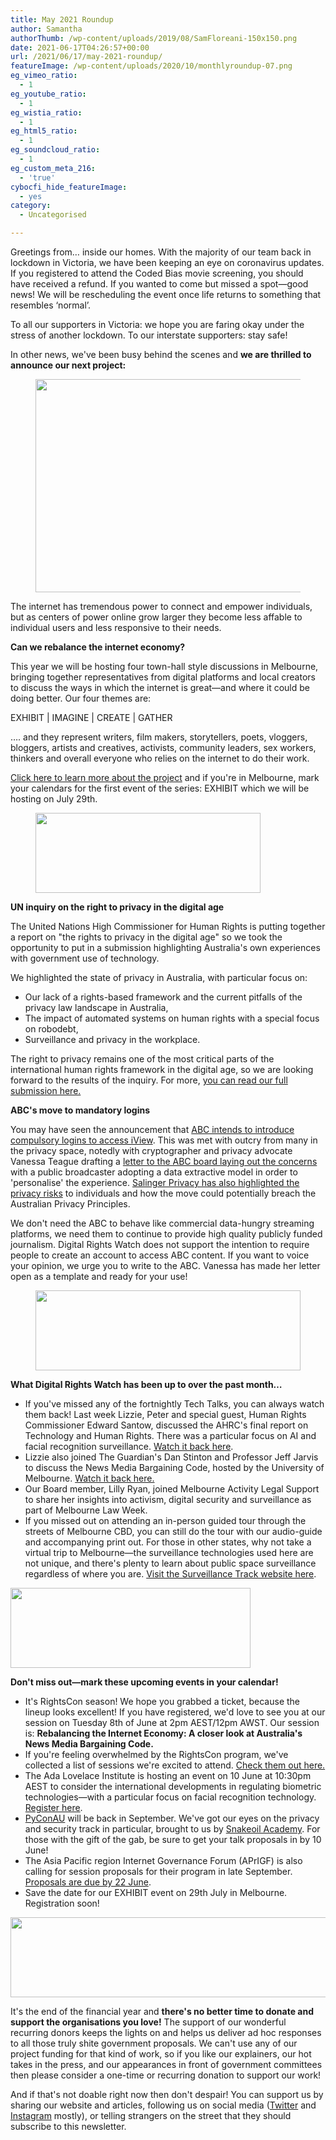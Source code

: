 ```yaml
---
title: May 2021 Roundup
author: Samantha
authorThumb: /wp-content/uploads/2019/08/SamFloreani-150x150.png
date: 2021-06-17T04:26:57+00:00
url: /2021/06/17/may-2021-roundup/
featureImage: /wp-content/uploads/2020/10/monthlyroundup-07.png
eg_vimeo_ratio:
  - 1
eg_youtube_ratio:
  - 1
eg_wistia_ratio:
  - 1
eg_html5_ratio:
  - 1
eg_soundcloud_ratio:
  - 1
eg_custom_meta_216:
  - 'true'
cybocfi_hide_featureImage:
  - yes
category:
  - Uncategorised

---
```

Greetings from… inside our homes. With the majority of our team back in lockdown in Victoria, we have been keeping an eye on coronavirus updates. If you registered to attend the Coded Bias movie screening, you should have received a refund. If you wanted to come but missed a spot—good news! We will be rescheduling the event once life returns to something that resembles &#8216;normal&#8217;.

To all our supporters in Victoria: we hope you are faring okay under the stress of another lockdown. To our interstate supporters: stay safe!

In other news, we've been busy behind the scenes and **we are thrilled to announce our next project:**<figure class="wp-block-image size-large">

[<img loading="lazy" decoding="async" width="1024" height="341" src="/wp-content/uploads/2021/06/ISOC-Banners-5-1024x341.png" alt="" class="wp-image-7934" srcset="/wp-content/uploads/2021/06/ISOC-Banners-5-1024x341.png 1024w, /wp-content/uploads/2021/06/ISOC-Banners-5-300x100.png 300w, /wp-content/uploads/2021/06/ISOC-Banners-5-768x256.png 768w, /wp-content/uploads/2021/06/ISOC-Banners-5-1536x512.png 1536w, /wp-content/uploads/2021/06/ISOC-Banners-5-2048x683.png 2048w" sizes="(max-width: 1024px) 100vw, 1024px" />][1]</figure>

The internet has tremendous power to connect and empower individuals, but as centers of power online grow larger they become less affable to individual users and less responsive to their needs.

**Can we rebalance the internet economy?**

This year we will be hosting four town-hall style discussions in Melbourne, bringing together representatives from digital platforms and local creators to discuss the ways in which the internet is great—and where it could be doing better. Our four themes are:

EXHIBIT | IMAGINE | CREATE | GATHER

…. and they represent writers, film makers, storytellers, poets, vloggers, bloggers, artists and creatives, activists, community leaders, sex workers, thinkers and overall everyone who relies on the internet to do their work.

<a href="https://u1584542.ct.sendgrid.net/ss/c/CMxF4nARlf6wAFa1PSfv0mmZ9RIuK0LyVv5J0Wo3jtLpq9NXpU4Up6Pdd5bDYjWyGIbJGB9pfjiguLhdejrgsw5463iYKKS6GCBQ0Qmfch7ArELoAnTWTKUvRlKWvtPFMYeCquaOACEsdluAIuizrSKdafaagpG8ZzMSSw1nqm6pEw33mlMvkFuKys-a9x5fSEDXN1WVTgeZNJKGecwgzaj8geQwe-xXLEmgZn06cfMveeil1xDEvBFm7QttzBBDnKRUApD99izHiWgDxIDgjqdJHEGqLA2SBoL_4hHOk6GLBLDPdM75KBy9lbwr7nd3fzu60jZK_BobQvW9yNxk3VtFAXd-jovh8_BIthiegp2SBCqVWMcXNfuY7Roswdfy1vPNaQMbEg-kuVfd2dFyBQ/3ch/OGaRQ8PUR--m8QWbzHVbfg/h0/KbntOu46OeoC0meJbNoUKAXzCMWXFOpm98KgBwXryCI" target="_blank" rel="noreferrer noopener">Click here to learn more about the project</a> and if you're in Melbourne, mark your calendars for the first event of the series: EXHIBIT which we will be hosting on July 29th.<figure class="wp-block-image size-large is-resized">

<img loading="lazy" decoding="async" src="/wp-content/uploads/2020/10/Email_headers_highres-04-1024x366.png" alt="" class="wp-image-7295" width="360" height="128" srcset="/wp-content/uploads/2020/10/Email_headers_highres-04-1024x366.png 1024w, /wp-content/uploads/2020/10/Email_headers_highres-04-300x107.png 300w, /wp-content/uploads/2020/10/Email_headers_highres-04-768x275.png 768w, /wp-content/uploads/2020/10/Email_headers_highres-04.png 1168w" sizes="(max-width: 360px) 100vw, 360px" /> </figure>

**UN inquiry on the right to privacy in the digital age**

The United Nations High Commissioner for Human Rights is putting together a report on "the rights to privacy in the digital age" so we took the opportunity to put in a submission highlighting Australia's own experiences with government use of technology.

We highlighted the state of privacy in Australia, with particular focus on:

  * Our lack of a rights-based framework and the current pitfalls of the privacy law landscape in Australia,
  * The impact of automated systems on human rights with a special focus on robodebt,
  * Surveillance and privacy in the workplace.

The right to privacy remains one of the most critical parts of the international human rights framework in the digital age, so we are looking forward to the results of the inquiry. For more, [you can read our full submission here.][2]

**ABC's move to mandatory logins**

You may have seen the announcement that [ABC intends to introduce compulsory logins to access iView][3]. This was met with outcry from many in the privacy space, notedly with cryptographer and privacy advocate Vanessa Teague drafting a [letter to the ABC board laying out the concerns][4] with a public broadcaster adopting a data extractive model in order to 'personalise' the experience. [Salinger Privacy has also highlighted the privacy risks][5] to individuals and how the move could potentially breach the Australian Privacy Principles.

We don't need the ABC to behave like commercial data-hungry streaming platforms, we need them to continue to provide high quality publicly funded journalism. Digital Rights Watch does not support the intention to require people to create an account to access ABC content. If you want to voice your opinion, we urge you to write to the ABC. Vanessa has made her letter open as a template and ready for your use!<figure class="wp-block-image size-large is-resized">

<img loading="lazy" decoding="async" src="/wp-content/uploads/2020/10/Email_headers_highres-01-1024x310.png" alt="" class="wp-image-7296" width="424" height="128" srcset="/wp-content/uploads/2020/10/Email_headers_highres-01-1024x310.png 1024w, /wp-content/uploads/2020/10/Email_headers_highres-01-300x91.png 300w, /wp-content/uploads/2020/10/Email_headers_highres-01-768x233.png 768w, /wp-content/uploads/2020/10/Email_headers_highres-01.png 1376w" sizes="(max-width: 424px) 100vw, 424px" /> </figure>

**What Digital Rights Watch has been up to over the past month&#8230;**

  * If you've missed any of the fortnightly Tech Talks, you can always watch them back! Last week Lizzie, Peter and special guest, Human Rights Commissioner Edward Santow, discussed the AHRC's final report on Technology and Human Rights. There was a particular focus on AI and facial recognition surveillance. [Watch it back here][6].
  * Lizzie also joined The Guardian's Dan Stinton and Professor Jeff Jarvis to discuss the News Media Bargaining Code, hosted by the University of Melbourne. [Watch it back here.][7]
  * Our Board member, Lilly Ryan, joined Melbourne Activity Legal Support to share her insights into activism, digital security and surveillance as part of Melbourne Law Week.
  * If you missed out on attending an in-person guided tour through the streets of Melbourne CBD, you can still do the tour with our audio-guide and accompanying print out. For those in other states, why not take a virtual trip to Melbourne—the surveillance technologies used here are not unique, and there's plenty to learn about public space surveillance regardless of where you are. [Visit the Surveillance Track website here][8].<figure class="wp-block-image size-large is-resized">

<img loading="lazy" decoding="async" src="/wp-content/uploads/2020/09/Email_headers_highres-06-1024x342.png" alt="" class="wp-image-7275" width="384" height="128" srcset="/wp-content/uploads/2020/09/Email_headers_highres-06-1024x342.png 1024w, /wp-content/uploads/2020/09/Email_headers_highres-06-300x100.png 300w, /wp-content/uploads/2020/09/Email_headers_highres-06-768x257.png 768w, /wp-content/uploads/2020/09/Email_headers_highres-06.png 1250w" sizes="(max-width: 384px) 100vw, 384px" /> </figure>

**Don't miss out—mark these upcoming events in your calendar!**

  * It's RightsCon season! We hope you grabbed a ticket, because the lineup looks excellent! If you have registered, we'd love to see you at our session on Tuesday 8th of June at 2pm AEST/12pm AWST. Our session is: **Rebalancing the Internet Economy: A closer look at Australia's News Media Bargaining Code.**
  * If you're feeling overwhelmed by the RightsCon program, we've collected a list of sessions we're excited to attend. <a href="https://u1584542.ct.sendgrid.net/ss/c/CMxF4nARlf6wAFa1PSfv0mmZ9RIuK0LyVv5J0Wo3jtIT-dsvqXI6JF9nPJwZEtV3kAIlO7CvfYg7917f-bnILOW-tYOy89fl9VTMW2_Vcjz78ji1Fm8No0j1UH-DFGO1y5rTJx-kV4FL4ZnQ-k_SRTvIL90bAN_3OjqLuqepQLTsWMtg_epSIKJQWueYbW_Pzp1f9-9Ul_QnVPOM1b8Vgo43sG7t-fz-uhO0QoF-5Unbfi_NYnbHTviyFFe-piHKrW5OO7lCoCR6c4OMkHez6aZMii-q4HNEnJbVHVPvwJwlmSj3kiTXeY2JoDESXInnUTtaM-qhbznAOpgiI9JSlEVM9gRBE1nLREf81OcMElhVxMxklhoPzbpy8sN7NZS1wO_5688Ca4o2w6q904XdAj2bHOHCNsRofUQA1a0A2Ds/3ch/OGaRQ8PUR--m8QWbzHVbfg/h8/rN_xp2O7XufdncdBE-3r9Twxdfq7EIvzp9KIBadQF7k" target="_blank" rel="noreferrer noopener">Check them out here.</a>
  * The Ada Lovelace Institute is hosting an event on 10 June at 10:30pm AEST to consider the international developments in regulating biometric technologies—with a particular focus on facial recognition technology. [Register here][9].
  * [PyConAU][10] will be back in September. We've got our eyes on the privacy and security track in particular, brought to us by [Snakeoil Academy][11]. For those with the gift of the gab, be sure to get your talk proposals in by 10 June!
  * The Asia Pacific region Internet Governance Forum (APrIGF) is also calling for session proposals for their program in late September. [Proposals are due by 22 June][12].
  * Save the date for our EXHIBIT event on 29th July in Melbourne. Registration soon!<figure class="wp-block-image size-large is-resized">

<img loading="lazy" decoding="async" src="/wp-content/uploads/2020/09/Email_headers_highres-03-1024x171.png" alt="" class="wp-image-7272" width="758" height="128" srcset="/wp-content/uploads/2020/09/Email_headers_highres-03-1024x171.png 1024w, /wp-content/uploads/2020/09/Email_headers_highres-03-300x50.png 300w, /wp-content/uploads/2020/09/Email_headers_highres-03-2048x342.png 2048w" sizes="(max-width: 758px) 100vw, 758px" /> </figure>

It's the end of the financial year and **there's no better time to donate and support the organisations you love!** The support of our wonderful recurring donors keeps the lights on and helps us deliver ad hoc responses to all those truly shite government proposals. We can't use any of our project funding for that kind of work, so if you like our explainers, our hot takes in the press, and our appearances in front of government committees then please consider a one-time or recurring donation to support our work!

And if that's not doable right now then don't despair! You can support us by sharing our website and articles, following us on social media ([Twitter][13] and [Instagram][14] mostly), or telling strangers on the street that they should subscribe to this newsletter.

 [1]: www.digitalrightswatch.org.au/interneteconomy
 [2]: https://u1584542.ct.sendgrid.net/ss/c/CMxF4nARlf6wAFa1PSfv0mmZ9RIuK0LyVv5J0Wo3jtIT-dsvqXI6JF9nPJwZEtV3EhwN2qAHO66ZasJI_hCT45GQZ_abmA3qX4DskPQ-__Rw0zrnnQ062v9qZbNmtXEffM84tyxVrFelxht114wcbzjjf4GtLTWHUK-BbNBlkIze92Lxt1Cx1yUKO2gHM5Kp56HcPtQkanYXzazbnFSPWdQ80RkUD1MZi1WXEcit4T1klnVfoLFYvp6CBrcVvoQStaaTPa6eYnusG8LuzB6SmStAbgo_Y-Pm6lePTT5sgBuz2RwFGZM8z2zZqid53w0GNyEHrwgkZWSGwZjQVkbBtzR_Nq4iiUV_Kx9amu-YctOOonf4XR3zGt5CgltGHbbSVbaGOmMAbGBPFzHo2GlzAcd3A99TlgBJ4oW8mbYT-1xSlP6YD8shsS1vcRf1H5KyYWNFiAdZEa605eIxgkN78A/3ch/OGaRQ8PUR--m8QWbzHVbfg/h1/Ow_nbMmnNODWqWFQ3Wc0hI2aNAKLmOfWU_BNHk1W1OA
 [3]: https://u1584542.ct.sendgrid.net/ss/c/atcYNHk4Eh2YdGnwBh-YDFBXoJq8t9mRxkDipsZ9OneUW5T1kFbL02LrLcUEoTf56VMkspY7PWBoOs1AzqxAB0eE5G-szhc3ILyRRUSwSqm9jXuvOYZAsQoNPOroVhT4cL-hCxZyF4RtwDVA0LjaEA6B2AkET1Jz1VwjUWRt-Zk7iPJuUNSJADPzBPMsVDoUkek8nyf-Ha0pJZSXp6uTN-t6Jv-4l6EJ1OaXcdies3KEBYr51h_zZTfBicOjIUwa1wFNbZ-BcL6Xz7j_icFeAs8yie8SYbgppb1j4XJ3X_ZnBsLKMfAuQ3ueRfJrGTugJiYFAviIMePZ6Wr7d5zRHWEnLcL43tW66CrIWqyveaIHidAca0wweDq_wHvTouOaDud0-TGJcfuv_Dj-DU5JofdLz0K2UQ1P9vWbGwon3A5TEqiFBUVtTUwh4g64G8ld_Cr3_1AWKNjgh968oDJ-EA/3ch/OGaRQ8PUR--m8QWbzHVbfg/h2/y87klyNIN5LusCd4xxYPPzdPw5W0utTmeLJp4_C2isI
 [4]: https://u1584542.ct.sendgrid.net/ss/c/GTcSsGdfDWzRRezYN3CORg9-i1Jg3j6wYzrm_g5LB7JQdbKyZrTS3K9E52MSM3EjRWbh_Dy3tRoWP0lkqrHc7x-fZVOBzUB8F9GbFEuy7aqvgqINz-KsjCtT_USV6-fmh1vzhcftOVxSFu-rbF7_M-GH_cLo4rfPJgyDLUixOqv2lPgbzD1xaubqcLMUjFgmkOXUAaL4JFW_kWTAgWquv4GmU3LPz-BvykErWGuUN9XUSEV0PnfZ70bIXK86Y2-C6b8D6MBCOuIalJ8hLCs2iL_cW5vge09dN7CovQekWXACicfpt8Xh3rhLIbG-8z-hXM3ZALKKuKsqqpPkLwbK-q_YWnEyIFul75vdTuFYtz_adz1kM-OiLvHVUgxAwO1jpTwqs0mNHimDkt7vptdq0A/3ch/OGaRQ8PUR--m8QWbzHVbfg/h3/xLPnHxu8c2vgvjimAwKsmuZPymOTMa2ztDxB4egGC_E
 [5]: https://u1584542.ct.sendgrid.net/ss/c/atcYNHk4Eh2YdGnwBh-YDOJIbRSKzblncS6uJbpnH2LEPggLpl6SCcVsOlM1Gs_YWFQhv2ZTfN5HxcwQzMRssu6FsXkqbLtyLpje5ym9hk2VmAgWJeqXfAyenP5SF1ecQYYtoT0Zuxsf1-yQvOywD6-Fb4DQtUxutykmLgvlJjqLvTfuFalT5s6E6p7IS4Cmr-X946nYdYEu7dALb4AUiVv7DrIyA42koV0i5bZRthRtc1Wf-2zcLCqBZHeygLwYEALHrHWEjBYDXS5CYLUwsslqMAifogx8QZiY8DiqRTqDVIJEGGeRvOp47dvE3_OMi8iegh1wITYOx5-nYnDsYLMjMeFEfOmYINc3bCDTXVZfPvLC5qvvveT1N2Mg-kY0sJMRKMsjqhtGdIHZMFexLzSr14JSUpcLogLCr4ZLXaEeWzZE25glygrjlBFSnI_Yq2MidT8sjbeHBLDxnMD-Qg/3ch/OGaRQ8PUR--m8QWbzHVbfg/h4/WHhuvp59PxL26Zr-l-Iikl4z6Q502AjhEKiAsUJuIXM
 [6]: https://u1584542.ct.sendgrid.net/ss/c/atcYNHk4Eh2YdGnwBh-YDOJPR4Z5lDybbWIPhQSOR8EPnJCHjcQQMkFAhxshdPxLODgUkHPRVYWedYP4adgqD6dJNeeqIjwA8mHFnFUC6YUU0qB17v8TQsHqYHmYg8gtTdxFTxUutoLSrnudM3PcMNsmqG5Q6_YTLm1uCXAPEjX1yJ69cPPCDdJF1ZZn1UtDVeO-WayLDNH-MV17jJ6Xael0KGM6g5DXfCXJ-GKJnTpfbLYQ8bMt70QabMs4we44gO2U6UNg6VIrXB1UxSc_j0wXXKqKAxLDKBX0RhjSoauJHsNw-oH5SAc5bxKmhzaf8D9KEb4yoM7XX4ZvJxhTo1Shcmd2PbP9zi76RDr_tSlHNluQmGg3pb_WBL-i8-Sc/3ch/OGaRQ8PUR--m8QWbzHVbfg/h5/msvbWUk9ROvuZi0Lnnn7uzsGpbZ9fv_PaXiDgKkWEg8
 [7]: https://u1584542.ct.sendgrid.net/ss/c/P8Elou2Rvc0qoMPEUZrMXX6JvTKrUajbVJ4BDj5D2PuDiZDdpxC1IQIZXGFSlVVfoAYvhrvsPBIZ4TFTtMuwGFIzxYJBkUt8oB8Bly5__Df09VilN8Do0ZIzOxwiaY3mT0XDqABoDMn0ml60cuW9C-hOnfOSnJ71ahFURDH8LQ9KAWfoZaxc3_i_BrcHEUvChTUGMJsWdbGMmscjVCK-I0jns0biTXI0qQZ-f-IvoxO32mnth8_3qf0KfIRAUD4C7_L5WK7c9tweCDlMP347-eWsV68SXA3KlR_TCGsv-QKd7xXXXAUkYMHC2f6lzAAVqgWcK48E-DdyiRU0af2oUAYh6BQ0ul3EyQLaqc-pLftJ_Q_REpkveixiSYmnDb3s-QIJwup3ORGNpS1YL0bI-_iVnwMkNu6A9NBeiVU-w2yF8W1U7W2TrqX4bj7T9XhPANwNTySBqFATuFTuHAOwNw/3ch/OGaRQ8PUR--m8QWbzHVbfg/h6/sCcEq1BkqQNIbJRq7AeeAef-fYHdSUAa7T7zmVekLxY
 [8]: https://u1584542.ct.sendgrid.net/ss/c/atcYNHk4Eh2YdGnwBh-YDN_9rIbCA7u6M3lXYL1l7gbBc9SxSxskyfQsXdALnhxvb-xZIzu4nqf7oITLq4yNZhsB3AT1-hlIrQsIeE_qWG2Oi5s8TjAEA2XyKaP1FI_OpIjkofau0lEM3zOf9vuxi-a2UY82pNOU58SgQG__EGstkTd9gBai1KJAq33FUGhvprytZe6X2pSO1wjJW_-yy-HjfxtUJqGV6HwVhRESlRZujDDYQ8JWcfb5Pmh-ZtfVZuRZ-tUmnaWFpDHC0o1eejCBPHDTXieGghXRwUKO0nTt931f8zYPqvB6HLQxEjvk5h06Ul2IdbXP2scykFzePtY5Xf9T--WH-iAalEn2xtdKJHZRko25ihMNFzspKKRx/3ch/OGaRQ8PUR--m8QWbzHVbfg/h7/M1aTU79X65Y3R4dzfDWkuXySI7buzvS08Ik7OVbhVbU
 [9]: https://u1584542.ct.sendgrid.net/ss/c/atcYNHk4Eh2YdGnwBh-YDIbzOju4tAxbN-lWRlRvfAfPlyhZYljMaqDrudlGUcdvH6Fj70TDC5Jse5a0G-n0vHc0Zc5SnxTOn0F0pZ4FriBQBmNtN_4B8lAo-ZilZ0fhPzEPIBVBGNIJdkVyFlIsri5WA7gmolhmbQLdVLp0YI6z_ZVVegxw4fI7GNRl147ogKrQlMjmc8mabwtX3CuZhznz3WGCJB6mepbAK4TkjbdDAWh8j96KB55_yk-ItSIp-Td-Zt_6xHSN7mVfl1ufSVFG12jwlH93sD54oAiE1tPxEhGL-Qjsyty-JECe3OEmA3uw1sEiScpv3jfrT374RrL0IHj-iB04M_McgNlIZ8SB2Y18S_8vroFaLDv7irGMpiudZwBxPdTH9kZrs9B6mlHhKmOGmwP6h-4zqzkLderdDHjFrU8VFXZ5QFvYdg0D/3ch/OGaRQ8PUR--m8QWbzHVbfg/h9/pV9EtL9w_PzayglbJXhSC_nxmsO9D-4B8HOScDNJsU0
 [10]: https://u1584542.ct.sendgrid.net/ss/c/d0u-cuZonXkeOiC_2_db8e4oAPUHZWLxFjb1akC9_i21XBsYyHGip7GoG0P44-rC-PaXKb1gBgl3cDB1ENqh22O82NnTNsyrj3U2khIbxM92AORiykGbSE2zoeT1u4ZWpTiUWRP9JZ37O8Isg0rRblE3WiZa3aW3Ew8CLr5lf8Pcb8rytyGiL1PhaRqG1JgcOrAnCwmy10CDwrSMHczDZFscOs2WpRozHwdsK1g83DUCfBJLNEr_m9xAj0xxivBPolyspnRBgl4yozYBEqcxbg639LWrzQPninQnI-sof_mcm_iSGc5M6KFir9Edo7M4-xrAUUzNfVPyBqR-RSdOha5IucWGRseZCtvsObBpRs4/3ch/OGaRQ8PUR--m8QWbzHVbfg/h10/x7hK2FxWnIiPQ4ydJAz4N594q0Rcc9crzi-ASRrLNSM
 [11]: https://u1584542.ct.sendgrid.net/ss/c/wehEm_vu1NBVXOKYSqOxTE1uXnM9EfC6EpFHsV_4Ywp_1xiAVR08s-Irw_GdzqwL1Y8bkDlYNdYaUJ7UAL3mDGVKZrBwVgU6H8nSK0FhaSNi7fAkPcg9t2s8f9okU4hyG2jf0j_jI8-T8-qkUtL9ZYszT1O3xDNPSP1pY4KBTxNuyvTPVDYZ6b-U7HhU6gROdDFdaCblOs8KBxvpdnYiJI3yqVtTxGyBKxeYZAPnXLWb7B5XnKuEb__YxSOoKv06AMmhcM7k_dyy1Gj1MB2WWNcrI1RSJlID4PdTJCGNi5Gw1adzEWv_4P44ciozIaUe5VxJClzYYKpWD5JNEhQR96KukLRkKz8znfHjJQzqpiQ/3ch/OGaRQ8PUR--m8QWbzHVbfg/h11/tqOa4pp7pm3gSuU-p6INszHznqZOf5tz-r3tW1Xklpw
 [12]: https://u1584542.ct.sendgrid.net/ss/c/P8Elou2Rvc0qoMPEUZrMXU5fSVUq6xytECKngZ9DGpk36K1QEIfR1eQaxVdtkXwbh0X8bgA_sRE7RAA5ub4h9LTRcb8wRdm4ppuL_RKAJABY6loaiBv6gXKHcI_8QDEDT6_QcQjdX9OIG3vD3tHumuIZunnS4L5SVHWYg-snoAEEPm6vDNEALtp79iG05PJmIf_ZrC7q-scoKDysxTgD1fY9qY9UMniSBB6x3iGhHodGpEtdCwgMpSIKQvRgLuLrK99yJi6Df68-FGtw--gQ5A9KaDK0EdPbco1I3Mg3ceIazwrTGXY0wi5kmOw9jSPsPAj04-i7ajwaat6SAcs0eo9cXmnVVYxn9agontBUHBAAZooPtX-CzYrBSuLNHWCmCuZPLmAEA9tc9LjIsj_xmA/3ch/OGaRQ8PUR--m8QWbzHVbfg/h12/TxEaljjr9LBbBF3P5_VlWV6JRsbqctncnaKcJtQ_3G0
 [13]: https://u1584542.ct.sendgrid.net/ss/c/dSCQfi9FLISmU3ZE3bfPhlSBN6XYeCKzaLLHWVkJ-A_HEQyYlf4TdnErR9LuQ9RADGHZ6TFu1FxVAgwOhXGPEoqzI_Jwuz4OqJcfM7UhvpmUH8PmH6uISSNULByDLfPeIvF5rIgnXLIGe29tICVP-2iRJjVzTVr4nGrsvPMpstZN3nqu5fZQpPTH4u901psgSzZF_uoWQgTpM_72CoygnNzvzT3inhkmoV0DZLZOAI_wLyMUMb6eO75bG-P_M_mLNw4eukj873pX2Ky9Gmi8n4YflnRK8tBNDA3di5F1q3HtSIFbQSzf6D5QISj6XhKTs__0V9x5pVNe68h9isEm0kUoxu39jCVX-2Yj7bSYI1o/3ch/OGaRQ8PUR--m8QWbzHVbfg/h14/yE4qafJzFUrRN2WcVSiJ3xV0n9dYCDQ97CaCHygOzMs
 [14]: https://u1584542.ct.sendgrid.net/ss/c/atcYNHk4Eh2YdGnwBh-YDE-osrDsyUs4KS0eRiq-k7RwLYbxnoEXJF6cXdT49xbB8ul97sGlHB6-ECwzhFc0gVu5wEyq42CgqRF4Y2BOc2x7bHFvFeQ-Dn8jb1Pxhb7V9QnGAL_ei1B7oyRImumb13CsWF1nkvlsa0C2fsUY0u2EM7jOeP5bl0w2GUXniLD__uNWLCzxggpI2tayDlspioKtVjcFDtPIdkQHXxyiCZ2bxUiGqebGAdLDUtU7kiMB7eT8hvJqr-nY_5DBL3-3Rbt3muVD6R_OUfnkNSOktzPU6Wh-NLuh-5xCwdz56GFsZK7OTiU7FpiDRsJ4wmMmbJBxPaEq7ResPMlSU-y0nPXsxYuzOT7_4XYEE2Iw173r/3ch/OGaRQ8PUR--m8QWbzHVbfg/h15/BcNyuFEzlRouUzP4PFJmWRJKR29_ARSAzD2nCjV8VFo
